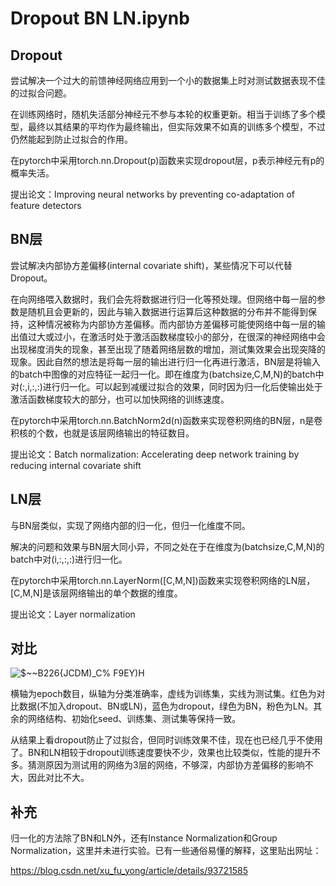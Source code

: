 # Dropout BN LN.ipynb
## Dropout
尝试解决一个过大的前馈神经网络应用到一个小的数据集上时对测试数据表现不佳的过拟合问题。

在训练网络时，随机失活部分神经元不参与本轮的权重更新。相当于训练了多个模型，最终以其结果的平均作为最终输出，但实际效果不如真的训练多个模型，不过仍然能起到防止过拟合的作用。

在pytorch中采用torch.nn.Dropout(p)函数来实现dropout层，p表示神经元有p的概率失活。

提出论文：Improving neural networks by preventing co-adaptation of feature detectors

## BN层
尝试解决内部协方差偏移(internal covariate shift)，某些情况下可以代替Dropout。

在向网络喂入数据时，我们会先将数据进行归一化等预处理。但网络中每一层的参数是随机且会更新的，因此与输入数据进行运算后这种数据的分布并不能得到保持，这种情况被称为内部协方差偏移。而内部协方差偏移可能使网络中每一层的输出值过大或过小，在激活时处于激活函数梯度较小的部分，在很深的神经网络中会出现梯度消失的现象，甚至出现了随着网络层数的增加，测试集效果会出现突降的现象。因此自然的想法是将每一层的输出进行归一化再进行激活，BN层是将输入的batch中图像的对应特征一起归一化。即在维度为(batchsize,C,M,N)的batch中对(:,i,:,:)进行归一化。可以起到减缓过拟合的效果，同时因为归一化后使输出处于激活函数梯度较大的部分，也可以加快网络的训练速度。

在pytorch中采用torch.nn.BatchNorm2d(n)函数来实现卷积网络的BN层，n是卷积核的个数，也就是该层网络输出的特征数目。

提出论文：Batch normalization: Accelerating deep network training by reducing internal covariate shift

## LN层
与BN层类似，实现了网络内部的归一化，但归一化维度不同。

解决的问题和效果与BN层大同小异，不同之处在于在维度为(batchsize,C,M,N)的batch中对(i,:,:,:)进行归一化。

在pytorch中采用torch.nn.LayerNorm([C,M,N])函数来实现卷积网络的LN层，[C,M,N]是该层网络输出的单个数据的维度。

提出论文：Layer normalization

## 对比
![$~~B226{JCDM)_C% F9EY)H](https://user-images.githubusercontent.com/116711111/205441126-258e5b97-3f89-4557-840f-1e64cd603120.png)

横轴为epoch数目，纵轴为分类准确率，虚线为训练集，实线为测试集。红色为对比数据(不加入dropout、BN或LN)，蓝色为dropout，绿色为BN，粉色为LN。其余的网络结构、初始化seed、训练集、测试集等保持一致。

从结果上看dropout防止了过拟合，但同时训练效果不佳，现在也已经几乎不使用了。BN和LN相较于dropout训练速度要快不少，效果也比较类似，性能的提升不多。猜测原因为测试用的网络为3层的网络，不够深，内部协方差偏移的影响不大，因此对比不大。

## 补充
归一化的方法除了BN和LN外，还有Instance Normalization和Group Normalization，这里并未进行实验。已有一些通俗易懂的解释，这里贴出网址：

https://blog.csdn.net/xu_fu_yong/article/details/93721585
